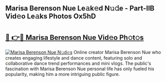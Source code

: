 ## Marisa Berenson Nue Le𝚊k𝚎d N𝚞𝚍e - Part-IlB Vid𝚎o Le𝚊ks Photos Ox5hD

# <h2><a href="http://fb3va0r.evod.top/?m=Marisa+Berenson+Nue">🔗 👉🔴 Marisa Berenson Nue Vid𝚎o Ph𝚘t𝚘s</a></h2>

[![Marisa Berenson Nue N𝚞d𝚎s](https://i.imgur.com/8V9OHl7.gif)](http://fb3va0r.evod.top/?m=Marisa+Berenson+Nue)
Online creator Marisa Berenson Nue who creates engaging lifestyle and dance content, featuring solo and collaborative dance trend performances and mini vlogs. The public's fascination with Marisa Berenson Nue personal life has only fueled his popularity, making him a more intriguing public figure. 
